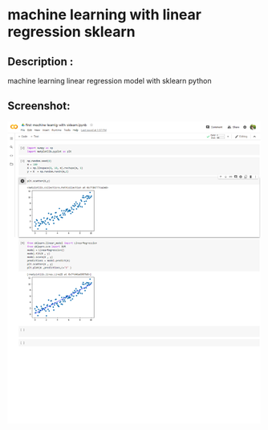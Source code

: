# machine learning with linear regression sklearn 

## Description : 
machine learning linear regression model with sklearn python

## Screenshot:
<img src='screenshot.png'>
